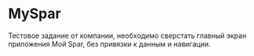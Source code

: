 # MySpar
Тестовое задание от компании, необходимо сверстать главный экран приложения Мой Spar, без привязки к данным и навигации.
